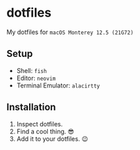 # dotfiles
My dotfiles for `macOS Monterey 12.5 (21G72)`


## Setup

- Shell: `fish`
- Editor: `neovim`
- Terminal Emulator: `alacirtty`



## Installation

1. Inspect dotfiles.
2. Find a cool thing. 😎
3. Add it to your dotfiles. 😉


